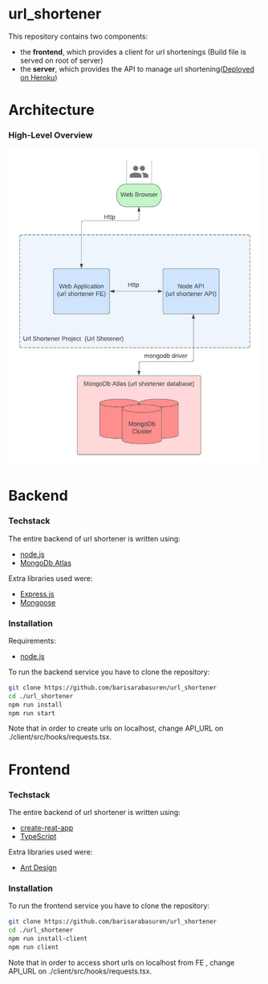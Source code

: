 # url_shortener

This repository contains two components:
* the **frontend**, which provides a client for url shortenings (Build file is served on root of server)
* the **server**, which provides the API to manage url shortening([Deployed on Heroku](https://fairvote-kbuqsc2ymq-ey.a.run.app/docs/schema/swagger-ui/#/))

# Architecture
### High-Level Overview
![Architecture](./images/architecture.jpeg?raw=true)

# Backend

### Techstack
The entire backend of url shortener is written using:
- [node.js](https://nodejs.org/en/)
- [MongoDb Atlas](hhttps://www.mongodb.com/atlas/database/)


Extra libraries used were:
- [Express.js](https://expressjs.com/)
- [Mongoose](https://mongoosejs.com/)

### Installation
Requirements:
* [node.js](https://nodejs.org/en/)

To run the backend service you have to clone the repository:
```zsh
git clone https://github.com/barisarabasuren/url_shortener
cd ./url_shortener
npm run install
npm run start
```

Note that in order to create urls on localhost, change API_URL on ./client/src/hooks/requests.tsx.

# Frontend

### Techstack
The entire backend of url shortener is written using:
- [create-reat-app](https://create-react-app.dev/)
- [TypeScript](https://github.com/microsoft/TypeScript)


Extra libraries used were:
- [Ant Design](https://ant.design/)


### Installation

To run the frontend service you have to clone the repository:
```zsh
git clone https://github.com/barisarabasuren/url_shortener
cd ./url_shortener
npm run install-client
npm run client
```

Note that in order to access short urls on localhost from FE , change API_URL on ./client/src/hooks/requests.tsx.

